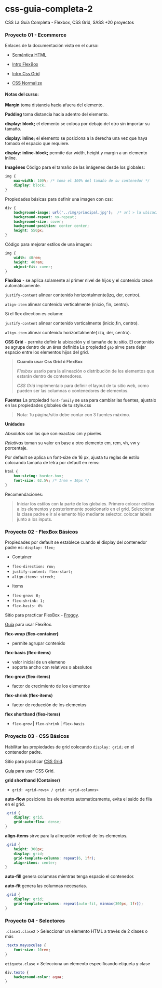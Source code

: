 # css-guia-completa-2
CSS La Guía Completa - Flexbox, CSS Grid, SASS +20 proyectos

### Proyecto 01 - Ecommerce
Enlaces de la documentación vista en el curso:
* [Semántica HTML](https://blog.hubspot.com/website/semantic-html)

* [Intro FlexBox](https://css-tricks.com/snippets/css/a-guide-to-flexbox/)

* [Intro Css Grid](https://css-tricks.com/snippets/css/complete-guide-grid/#aa-introduction)

* [CSS Normalize](https://necolas.github.io/normalize.css/)

#### Notas del curso:

**Margin** toma distancia hacia afuera del elemento.

**Padding** toma distancia hacia adentro del elemento.

**display: block;** el elemento se coloca por debajo del otro sin importar su tamaño.

**display: inline;** el elemento se posiciona a la derecha una vez que haya tomado el espacio que requiere.

**display: inline-block;** permite dar width, height y margin a un elemento inline.

**Imagénes**
Código para el tamaño de las imágenes desde los globales:
```css
img {
    max-width: 100%; /* toma el 100% del tamaño de su contenedor */
    display: block;
}
```
Propiedades básicas para definir una imagen con css: 
```css 
div {
    background-image: url('../img/principal.jpg');  /* url > la ubicación es relativa  */
    background-repeat: no-repeat;
    background-size: cover;
    background-position: center center;
    height: 550px;
}
```
Código para mejorar estilos de una imagen:
```css 
img {
    width: 40rem;
    height: 40rem;
    object-fit: cover;
} 
```

**FlexBox** - se aplica solamente al primer nivel de hijos y el contenido crece automáticamente.

`justify-content` alinear contenido horizontalmente(izq, der, centro).

`align-item` alinear contenido verticalmente (inicio, fin, centro).

Si el flex direction es column:

`justify-content` alinear contenido verticalmente (inicio,fin, centro).

`align-item` alinear contenido horizontalmente( izq, der, centro).

**CSS Grid**  - permite definir la ubicación y el tamaño de tu sitio. El contenido se agrupa dentro de un área definida
La propiedad `gap` sirve para dejar espacio entre los elementos hijos del grid.

> **Cuando usar Css Grid ó FlexBox**
>
> _Flexbox_ usarlo para la alineación o distribución de los elementos que estarán dentro de contenedores.
>
> _CSS Grid_ implementalo para definir el layout de tu sitio web, como pueden ser las columnas o contenedores de elementos. 

**Fuentes**
La propiedad `font-family` se usa para cambiar las fuentes, ajustalo en las propiedades globales de tu style.css

> Nota: Tu página/sitio debe contar con 3 fuentes máximo.

**Unidades**

_Absolutas_ son las que son exactas: cm y pixeles.

_Relativas_ toman su valor en base a otro elemento em, rem, vh, vw y porcentaje.

Por default se aplica un font-size de 16 px, ajusta tu reglas de estilo colocando tamaña de letra por default en rems: 
```css
html {
    box-sizing: border-box;
    font-size: 62.5%; /* 1rem = 10px */
}
```

Recomendaciones:
> Iniciar los estilos con la parte de los globales.
> Primero colocar estilos a los elementos y posteriormente posicionarlo en el grid.
> Seleccionar	la clase padre e ir al elemento hijo mediante selector.
> colocar labels junto a los inputs.

### Proyecto 02 - FlexBox Básicos
Propiedades por default se establece cuando el display del contenedor padre es:  `display: flex;`

- Container
* `flex-direction: row;`
* `justify-content: flex-start;`
* `align-items: strech;`

- Items
* `flex-grow: 0;`
* `flex-shrink: 1;`
* `flex-basis: 0%`

Sitio para practicar FlexBox - [Froggy](https://flexboxfroggy.com/).

[Guía](https://css-tricks.com/snippets/css/a-guide-to-flexbox/) para usar FlexBox.

**flex-wrap (flex-container)**
- permite agrupar contenido

**flex-basis (flex-items)** 
- valor inicial de un elemeno
- soporta ancho con relativos o absolutos 

**flex-grow  (flex-items)**
- factor de crecimiento de los elementos

**flex-shrink (flex-items)**
- factor de reducción de los elementos

**flex shorthand (flex-items)**
- `flex-grow` | `flex-shrink` | `flex-basis`

### Proyecto 03 - CSS Básicos
Habilitar las propiedades de grid colocando `display: grid;` en el contenedor padre.

Sitio para practicar [CSS Grid](https://codepip.com/games/grid-garden/).

[Guía](https://css-tricks.com/snippets/css/complete-guide-grid/#prop-display) para usar CSS Grid.

**grid shorthand (Container)**
- `grid: <grid-rows> / grid: <grid-columns>`

**auto-flow** posiciona los elementos automaticamente, evita el saldo de fila en el grid.
```css
.grid {
    display: grid;
    grid-auto-flow: dense;
}
```

**align-items** sirve para la alineación vertical de los elementos.
```css
.grid {
    height: 300px;
    display: grid;
    grid-template-columns: repeat(6, 1fr);
    align-items: center;
}
```

**auto-fill** genera columnas mientras tenga espacio el contenedor.

**auto-fit** genera las columnas necesarias.

```css
.grid {
    display: grid;
    grid-template-columns: repeat(auto-fit, minmax(300px, 1fr));
}
```

### Proyecto 04 - Selectores

`.clase1.clase2` > Seleccionar un elemento HTML a través de 2 clases o más
```css
.texto.mayusculas {
    font-size: 10rem;
}
```

`etiqueta.clase` > Selecciona un elemento especificando etiqueta y clase
```css
div.texto {
    background-color: aqua;
}
```
